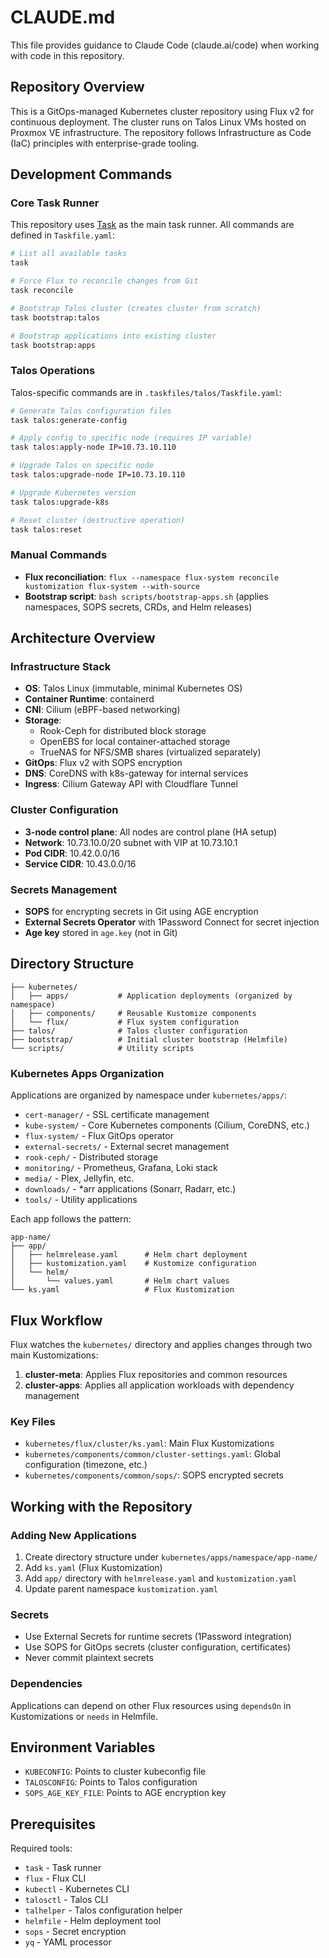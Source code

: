 # CLAUDE.md

This file provides guidance to Claude Code (claude.ai/code) when working with code in this repository.

## Repository Overview

This is a GitOps-managed Kubernetes cluster repository using Flux v2 for continuous deployment. The cluster runs on Talos Linux VMs hosted on Proxmox VE infrastructure. The repository follows Infrastructure as Code (IaC) principles with enterprise-grade tooling.

## Development Commands

### Core Task Runner
This repository uses [Task](https://taskfile.dev) as the main task runner. All commands are defined in `Taskfile.yaml`:

```bash
# List all available tasks
task

# Force Flux to reconcile changes from Git
task reconcile

# Bootstrap Talos cluster (creates cluster from scratch)
task bootstrap:talos

# Bootstrap applications into existing cluster  
task bootstrap:apps
```

### Talos Operations
Talos-specific commands are in `.taskfiles/talos/Taskfile.yaml`:

```bash
# Generate Talos configuration files
task talos:generate-config

# Apply config to specific node (requires IP variable)
task talos:apply-node IP=10.73.10.110

# Upgrade Talos on specific node
task talos:upgrade-node IP=10.73.10.110

# Upgrade Kubernetes version
task talos:upgrade-k8s

# Reset cluster (destructive operation)
task talos:reset
```

### Manual Commands
- **Flux reconciliation**: `flux --namespace flux-system reconcile kustomization flux-system --with-source`
- **Bootstrap script**: `bash scripts/bootstrap-apps.sh` (applies namespaces, SOPS secrets, CRDs, and Helm releases)

## Architecture Overview

### Infrastructure Stack
- **OS**: Talos Linux (immutable, minimal Kubernetes OS)
- **Container Runtime**: containerd
- **CNI**: Cilium (eBPF-based networking)
- **Storage**: 
  - Rook-Ceph for distributed block storage
  - OpenEBS for local container-attached storage
  - TrueNAS for NFS/SMB shares (virtualized separately)
- **GitOps**: Flux v2 with SOPS encryption
- **DNS**: CoreDNS with k8s-gateway for internal services
- **Ingress**: Cilium Gateway API with Cloudflare Tunnel

### Cluster Configuration
- **3-node control plane**: All nodes are control plane (HA setup)
- **Network**: 10.73.10.0/20 subnet with VIP at 10.73.10.1
- **Pod CIDR**: 10.42.0.0/16
- **Service CIDR**: 10.43.0.0/16

### Secrets Management
- **SOPS** for encrypting secrets in Git using AGE encryption
- **External Secrets Operator** with 1Password Connect for secret injection
- **Age key** stored in `age.key` (not in Git)

## Directory Structure

```
├── kubernetes/
│   ├── apps/           # Application deployments (organized by namespace)
│   ├── components/     # Reusable Kustomize components
│   └── flux/           # Flux system configuration
├── talos/              # Talos cluster configuration
├── bootstrap/          # Initial cluster bootstrap (Helmfile)
└── scripts/            # Utility scripts
```

### Kubernetes Apps Organization
Applications are organized by namespace under `kubernetes/apps/`:
- `cert-manager/` - SSL certificate management
- `kube-system/` - Core Kubernetes components (Cilium, CoreDNS, etc.)
- `flux-system/` - Flux GitOps operator
- `external-secrets/` - External secret management
- `rook-ceph/` - Distributed storage
- `monitoring/` - Prometheus, Grafana, Loki stack
- `media/` - Plex, Jellyfin, etc.
- `downloads/` - *arr applications (Sonarr, Radarr, etc.)
- `tools/` - Utility applications

Each app follows the pattern:
```
app-name/
├── app/
│   ├── helmrelease.yaml      # Helm chart deployment
│   ├── kustomization.yaml    # Kustomize configuration
│   └── helm/
│       └── values.yaml       # Helm chart values
└── ks.yaml                   # Flux Kustomization
```

## Flux Workflow

Flux watches the `kubernetes/` directory and applies changes through two main Kustomizations:
1. **cluster-meta**: Applies Flux repositories and common resources
2. **cluster-apps**: Applies all application workloads with dependency management

### Key Files
- `kubernetes/flux/cluster/ks.yaml`: Main Flux Kustomizations
- `kubernetes/components/common/cluster-settings.yaml`: Global configuration (timezone, etc.)
- `kubernetes/components/common/sops/`: SOPS encrypted secrets

## Working with the Repository

### Adding New Applications
1. Create directory structure under `kubernetes/apps/namespace/app-name/`
2. Add `ks.yaml` (Flux Kustomization)
3. Add `app/` directory with `helmrelease.yaml` and `kustomization.yaml`
4. Update parent namespace `kustomization.yaml`

### Secrets
- Use External Secrets for runtime secrets (1Password integration)
- Use SOPS for GitOps secrets (cluster configuration, certificates)
- Never commit plaintext secrets

### Dependencies
Applications can depend on other Flux resources using `dependsOn` in Kustomizations or `needs` in Helmfile.

## Environment Variables
- `KUBECONFIG`: Points to cluster kubeconfig file
- `TALOSCONFIG`: Points to Talos configuration
- `SOPS_AGE_KEY_FILE`: Points to AGE encryption key

## Prerequisites
Required tools:
- `task` - Task runner
- `flux` - Flux CLI
- `kubectl` - Kubernetes CLI  
- `talosctl` - Talos CLI
- `talhelper` - Talos configuration helper
- `helmfile` - Helm deployment tool
- `sops` - Secret encryption
- `yq` - YAML processor